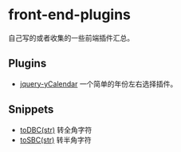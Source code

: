 # front-end-plugins

自己写的或者收集的一些前端插件汇总。

## Plugins

* [jquery-yCalendar](./jquery-yCalendar) 一个简单的年份左右选择插件。

## Snippets

* [toDBC(str)](./snippets) 转全角字符
* [toSBC(str)](./snippets) 转半角字符
